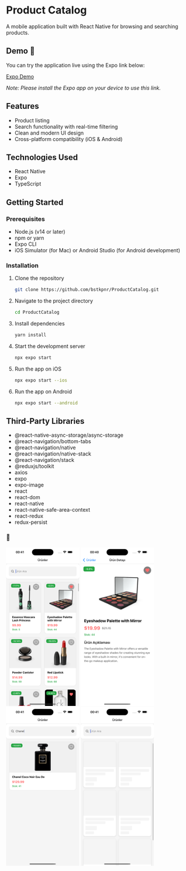 # Product Catalog

A mobile application built with React Native for browsing and searching products.

## Demo 👋

You can try the application live using the Expo link below:

[Expo Demo](https://expo.dev/preview/update?message=Added%20Product%20Project&updateRuntimeVersion=1.0.0&createdAt=2025-01-26T21%3A35%3A10.903Z&slug=exp&projectId=d8504113-7e9d-4f40-ba0c-3cebb773a64c&group=6a2e0218-aca5-47e9-ae25-a6a479207c26)

*Note: Please install the Expo app on your device to use this link.*

## Features

- Product listing
- Search functionality with real-time filtering
- Clean and modern UI design
- Cross-platform compatibility (iOS & Android)

## Technologies Used
- React Native
- Expo
- TypeScript



## Getting Started

### Prerequisites

- Node.js (v14 or later)
- npm or yarn
- Expo CLI
- iOS Simulator (for Mac) or Android Studio (for Android development)

### Installation

1. Clone the repository
   ```bash
   git clone https://github.com/bstkpnr/ProductCatalog.git
   ```
2. Navigate to the project directory
   ```bash
   cd ProductCatalog
   ```
3. Install dependencies
   ```bash
   yarn install
   ```
4. Start the development server
   ```bash
   npx expo start
   ```
5. Run the app on iOS
   ```bash
   npx expo start --ios
   ```
6. Run the app on Android
   ```bash
   npx expo start --android
   ```

## Third-Party Libraries

- @react-native-async-storage/async-storage
- @react-navigation/bottom-tabs
- @react-navigation/native
- @react-navigation/native-stack
- @react-navigation/stack
- @reduxjs/toolkit
- axios
- expo
- expo-image
- react
- react-dom
- react-native
- react-native-safe-area-context
- react-redux
- redux-persist

### 👋
<div class="d-flex align-items-center justify-content-center" style="height: 250px;">
<img src="assets/images/img4.png" width='200px'>
<img src="assets/images/img2.png" width='200px'>
<img src="assets/images/img3.png" width='200px'>
<img src="assets/images/img5.png" width='200px'>


</div>


